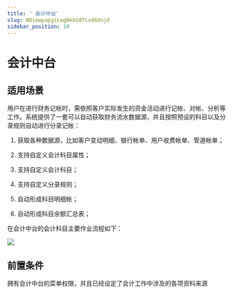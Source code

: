 ```yaml
---
title: ' 会计中台'
slug: WDiewpapgiLwgNkkUd7cvdGXnjd
sidebar_position: 10
---
```



#  会计中台

## 适用场景

用户在进行财务记帐时，需依照客户实际发生的资金活动进行记帐、对帐、分析等工作。系统提供了一套可以自动获取财务流水数据源，并且按照预设的科目以及分录规则自动进行分录记帐：

1. 获取各种数据源，比如客户变动明细、银行帐单、用户收费帐单、管道帐单； 

2. 支持自定义会计科目属性； 

3. 支持自定义会计科目； 

4. 支持自定义分录规则； 

5. 自动形成科目明细帐； 

6. 自动形成科目余额汇总表；

在会计中台的会计科目主要作业流程如下：

<img src="/assets/CEmSb6zcFoxD0kx9FTEck7bnnmh.jpeg" src-width="1716" src-height="1074" align="center"/>

## 前置条件

拥有会计中台的菜单权限，并且已经设定了会计工作中涉及的各项资料来源


